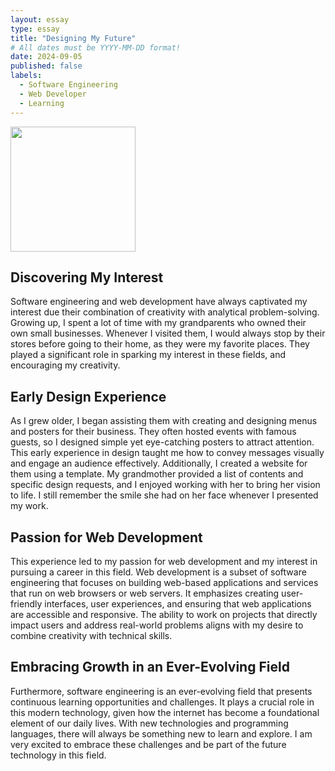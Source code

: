 ```yaml
---
layout: essay
type: essay
title: "Designing My Future"
# All dates must be YYYY-MM-DD format!
date: 2024-09-05
published: false
labels:
  - Software Engineering
  - Web Developer
  - Learning
---
```


<img src="images/webdevelopment.png" width="200" />


## Discovering My Interest
Software engineering and web development have always captivated my interest due their combination of creativity with analytical problem-solving. Growing up, I spent a lot of time with my grandparents who owned their own small businesses. Whenever I visited them, I would always stop by their stores before going to their home, as they were my favorite places. They played a significant role in sparking my interest in these fields, and encouraging my creativity. 

## Early Design Experience
As I grew older, I began assisting them with creating and designing menus and posters for their business. They often hosted events with famous guests, so I designed simple yet eye-catching posters to attract attention. This early experience in design taught me how to convey messages visually and engage an audience effectively. Additionally, I created a website for them using a template. My grandmother provided a list of contents and specific design requests, and I enjoyed working with her to bring her vision to life. I still remember the smile she had on her face whenever I presented my work. 

## Passion for Web Development 
This experience led to my passion for web development and my interest in pursuing a career in this field. Web development is a subset of software engineering that focuses on building web-based applications and services that run on web browsers or web servers. It emphasizes creating user-friendly interfaces, user experiences, and ensuring that web applications are accessible and responsive. The ability to work on projects that directly impact users and address real-world problems aligns with my desire to combine creativity with technical skills. 

## Embracing Growth in an Ever-Evolving Field
Furthermore, software engineering is an ever-evolving field that presents continuous learning opportunities and challenges. It plays a crucial role in this modern technology, given how the internet has become a foundational element of our daily lives. With new technologies and programming languages, there will always be something new to learn and explore. I am very excited to embrace these challenges and be part of the future technology in this field.  
